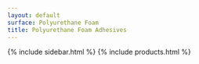 ```yaml
---
layout: default
surface: Polyurethane Foam
title: Polyurethane Foam Adhesives
---
```

{% include sidebar.html %}
{% include products.html %}

